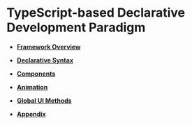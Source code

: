 # TypeScript-based Declarative Development Paradigm<a name="EN-US_TOPIC_0000001218822657"></a>

-   **[Framework Overview](ts-framework-framework.md)**  

-   **[Declarative Syntax](ts-declarative-syntax.md)**  

-   **[Components](ts-components.md)**  

-   **[Animation](ts-animation.md)**  

-   **[Global UI Methods](ts-global-ui-methods.md)**  

-   **[Appendix](ts-appendix.md)**  


